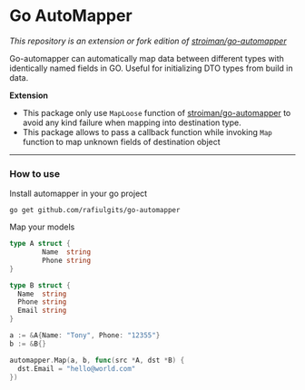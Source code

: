 # Go AutoMapper

*This repository is an extension or fork edition of [stroiman/go-automapper](https://github.com/stroiman/go-automapper)*

Go-automapper can automatically map data between different types with identically named fields in GO. Useful for initializing DTO types from build in data.



**Extension**

* This package only use `MapLoose` function of [stroiman/go-automapper](https://github.com/stroiman/go-automapper) to avoid any kind failure when mapping into destination type.
* This package allows to pass a callback function while invoking `Map` function to map unknown fields of destination object



***

### How to use

Install automapper in your go project

```
go get github.com/rafiulgits/go-automapper
```


Map your models

```go
type A struct {
		Name  string
		Phone string
}

type B struct {
  Name  string
  Phone string
  Email string
}

a := &A{Name: "Tony", Phone: "12355"}
b := &B{}

automapper.Map(a, b, func(src *A, dst *B) {
  dst.Email = "hello@world.com"
})
```

